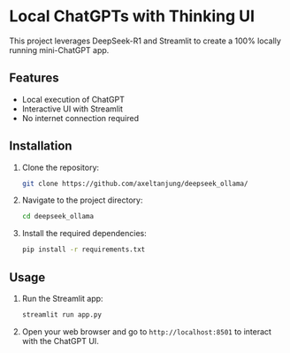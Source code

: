# Local ChatGPTs with Thinking UI
This project leverages DeepSeek-R1 and Streamlit to create a 100% locally running mini-ChatGPT app.

## Features
- Local execution of ChatGPT
- Interactive UI with Streamlit
- No internet connection required

## Installation
1. Clone the repository:
    ```bash
    git clone https://github.com/axeltanjung/deepseek_ollama/
    ```
2. Navigate to the project directory:
    ```bash
    cd deepseek_ollama
    ```
3. Install the required dependencies:
    ```bash
    pip install -r requirements.txt
    ```

## Usage
1. Run the Streamlit app:
    ```bash
    streamlit run app.py
    ```
2. Open your web browser and go to `http://localhost:8501` to interact with the ChatGPT UI.
